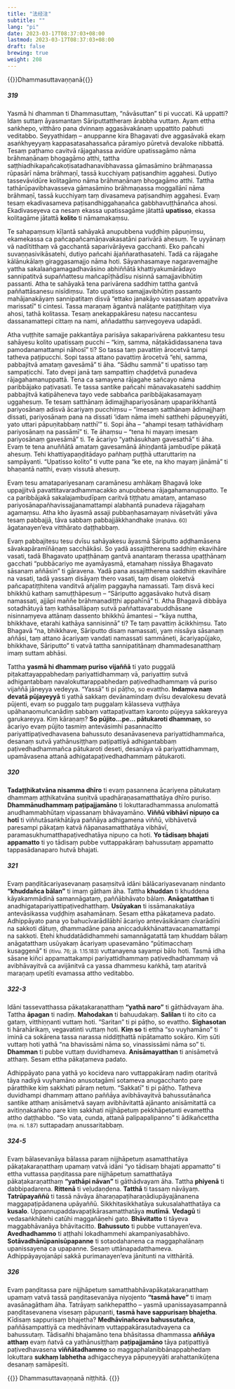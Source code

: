 ```yaml
---
title: "法经注"
subtitle: ""
lang: "pi"
date: 2023-03-17T08:37:03+08:00
lastmod: 2023-03-17T08:37:03+08:00
draft: false
brewing: true
weight: 208
---
```


{{<subtitle>}}Dhammasuttavaṇṇanā{{</subtitle>}}

##### 319

Yasmā hi dhamman ti Dhammasuttaṃ, “nāvāsuttan” ti pi vuccati. Kā uppatti? Idaṃ suttaṃ āyasmantaṃ Sāriputtattheraṃ ārabbha vuttaṃ. Ayam ettha saṅkhepo, vitthāro pana dvinnaṃ aggasāvakānaṃ uppattito pabhuti veditabbo. Seyyathidaṃ – anuppanne kira Bhagavati dve aggasāvakā ekaṃ asaṅkhyeyyaṃ kappasatasahassañca pāramiyo pūretvā devaloke nibbattā. Tesaṃ paṭhamo cavitvā rājagahassa avidūre upatissagāmo nāma brāhmaṇānaṃ bhogagāmo atthi, tattha saṭṭhiadhikapañcakoṭisatadhanavibhavassa gāmasāmino brāhmaṇassa rūpasārī nāma brāhmaṇī, tassā kucchiyaṃ paṭisandhiṃ aggahesi. Dutiyo tassevāvidūre kolitagāmo nāma brāhmaṇānaṃ bhogagāmo atthi. Tattha tathārūpavibhavasseva gāmasāmino brāhmaṇassa moggallānī nāma brāhmaṇī, tassā kucchiyaṃ taṃ divasameva paṭisandhiṃ aggahesi. Evaṃ tesaṃ ekadivasameva paṭisandhiggahaṇañca gabbhavuṭṭhānañca ahosi. Ekadivaseyeva ca nesaṃ ekassa upatissagāme jātattā **upatisso**, ekassa kolitagāme jātattā **kolito** ti nāmamakaṃsu.

Te sahapaṃsuṃ kīḷantā sahāyakā anupubbena vuḍḍhiṃ pāpuṇiṃsu, ekamekassa ca pañcapañcamāṇavakasatāni parivārā ahesuṃ. Te uyyānaṃ vā nadītitthaṃ vā gacchantā saparivārāyeva gacchanti. Eko pañcahi suvaṇṇasivikāsatehi, dutiyo pañcahi ājaññarathasatehi. Tadā ca rājagahe kālānukālaṃ giraggasamajjo nāma hoti. Sāyanhasamaye nagaravemajjhe yattha sakalaaṅgamagadhavāsino abhiññātā khattiyakumārādayo sannipatitvā supaññattesu mañcapīṭhādīsu nisinnā samajjavibhūtiṃ passanti. Atha te sahāyakā tena parivārena saddhiṃ tattha gantvā paññattāsanesu nisīdiṃsu. Tato upatisso samajjavibhūtiṃ passanto mahājanakāyaṃ sannipatitaṃ disvā “ettako janakāyo vassasataṃ appatvāva marissatī” ti cintesi. Tassa maraṇaṃ āgantvā nalāṭante patiṭṭhitaṃ viya ahosi, tathā kolitassa. Tesaṃ anekappakāresu naṭesu naccantesu dassanamattepi cittaṃ na nami, aññadatthu saṃvegoyeva udapādi.

Atha vuṭṭhite samajje pakkantāya parisāya sakaparivārena pakkantesu tesu sahāyesu kolito upatissaṃ pucchi – “kiṃ, samma, nāṭakādidassanena tava pamodanamattampi nāhosī” ti? So tassa taṃ pavattiṃ ārocetvā tampi tatheva paṭipucchi. Sopi tassa attano pavattiṃ ārocetvā “ehi, samma, pabbajitvā amataṃ gavesāmā” ti āha. “Sādhu sammā” ti upatisso taṃ sampaṭicchi. Tato dvepi janā taṃ sampattiṃ chaḍḍetvā punadeva rājagahamanuppattā. Tena ca samayena rājagahe sañcayo nāma paribbājako paṭivasati. Te tassa santike pañcahi māṇavakasatehi saddhiṃ pabbajitvā katipāheneva tayo vede sabbañca paribbājakasamayaṃ uggahesuṃ. Te tesaṃ satthānaṃ ādimajjhapariyosānaṃ upaparikkhantā pariyosānaṃ adisvā ācariyaṃ pucchiṃsu – “imesaṃ satthānaṃ ādimajjhaṃ dissati, pariyosānaṃ pana na dissati ‘idaṃ nāma imehi satthehi pāpuṇeyyāti, yato uttari pāpuṇitabbaṃ natthī’” ti. Sopi āha – “ahampi tesaṃ tathāvidhaṃ pariyosānaṃ na passāmī” ti. Te āhaṃsu – “tena hi mayaṃ imesaṃ pariyosānaṃ gavesāmā” ti. Te ācariyo “yathāsukhaṃ gavesathā” ti āha. Evaṃ te tena anuññātā amataṃ gavesamānā āhiṇḍantā jambudīpe pākaṭā ahesuṃ. Tehi khattiyapaṇḍitādayo pañhaṃ puṭṭhā uttaruttariṃ na sampāyanti. “Upatisso kolito” ti vutte pana “ke ete, na kho mayaṃ jānāmā” ti bhaṇantā natthi, evaṃ vissutā ahesuṃ.

Evaṃ tesu amatapariyesanaṃ caramānesu amhākaṃ Bhagavā loke uppajjitvā pavattitavaradhammacakko anupubbena rājagahamanuppatto. Te ca paribbājakā sakalajambudīpaṃ caritvā tiṭṭhatu amataṃ, antamaso pariyosānapañhavissajjanamattampi alabhantā punadeva rājagahaṃ agamaṃsu. Atha kho āyasmā assaji pubbaṇhasamayaṃ nivāsetvāti yāva tesaṃ pabbajjā, tāva sabbaṃ pabbajjākkhandhake <small>(mahāva. 60)</small> āgatanayen’eva vitthārato daṭṭhabbaṃ.

Evaṃ pabbajitesu tesu dvīsu sahāyakesu āyasmā Sāriputto aḍḍhamāsena sāvakapāramīñāṇaṃ sacchākāsi. So yadā assajittherena saddhiṃ ekavihāre vasati, tadā Bhagavato upaṭṭhānaṃ gantvā anantaraṃ therassa upaṭṭhānaṃ gacchati “pubbācariyo me ayamāyasmā, etamahaṃ nissāya Bhagavato sāsanaṃ aññāsin” ti gāravena. Yadā pana assajittherena saddhiṃ ekavihāre na vasati, tadā yassaṃ disāyaṃ thero vasati, taṃ disaṃ oloketvā pañcapatiṭṭhitena vanditvā añjaliṃ paggayha namassati. Taṃ disvā keci bhikkhū kathaṃ samuṭṭhāpesuṃ – “Sāriputto aggasāvako hutvā disaṃ namassati, ajjāpi maññe brāhmaṇadiṭṭhi appahīnā” ti. Atha Bhagavā dibbāya sotadhātuyā taṃ kathāsallāpaṃ sutvā paññattavarabuddhāsane nisinnaṃyeva attānaṃ dassento bhikkhū āmantesi – “kāya nuttha, bhikkhave, etarahi kathāya sannisinnā” ti? Te taṃ pavattiṃ ācikkhiṃsu. Tato Bhagavā “na, bhikkhave, Sāriputto disaṃ namassati, yaṃ nissāya sāsanaṃ aññāsi, taṃ attano ācariyaṃ vandati namassati sammāneti, ācariyapūjako, bhikkhave, Sāriputto” ti vatvā tattha sannipatitānaṃ dhammadesanatthaṃ imaṃ suttam abhāsi.

Tattha **yasmā hi dhammaṃ puriso vijaññā** ti yato puggalā piṭakattayappabhedaṃ pariyattidhammaṃ vā, pariyattiṃ sutvā adhigantabbaṃ navalokuttarappabhedaṃ paṭivedhadhammaṃ vā puriso vijaññā jāneyya vedeyya. “Yassā” ti pi pāṭho, so evattho. **Indaṃva naṃ devatā pūjayeyyā** ti yathā sakkaṃ devānamindaṃ dvīsu devalokesu devatā pūjenti, evaṃ so puggalo taṃ puggalaṃ kālasseva vuṭṭhāya upāhanaomuñcanādiṃ sabbaṃ vattapaṭivattaṃ karonto pūjeyya sakkareyya garukareyya. Kiṃ kāraṇaṃ? **So pūjito…pe… pātukaroti dhammaṃ**, so ācariyo evaṃ pūjito tasmiṃ antevāsimhi pasannacitto pariyattipaṭivedhavasena bahussuto desanāvaseneva pariyattidhammañca, desanaṃ sutvā yathānusiṭṭhaṃ paṭipattiyā adhigantabbaṃ paṭivedhadhammañca pātukaroti deseti, desanāya vā pariyattidhammaṃ, upamāvasena attanā adhigatapaṭivedhadhammaṃ pātukaroti.

##### 320

**Tadaṭṭhikatvāna nisamma dhīro** ti evaṃ pasannena ācariyena pātukataṃ dhammaṃ aṭṭhikatvāna suṇitvā upadhāraṇasamatthatāya dhīro puriso. **Dhammānudhammaṃ paṭipajjamāno** ti lokuttaradhammassa anulomattā anudhammabhūtaṃ vipassanaṃ bhāvayamāno. **Viññū vibhāvī nipuṇo ca hotī** ti viññutāsaṅkhātāya paññāya adhigamena viññū, vibhāvetvā paresampi pākaṭaṃ katvā ñāpanasamatthatāya vibhāvī, paramasukhumatthapaṭivedhatāya nipuṇo ca hoti. **Yo tādisaṃ bhajati appamatto** ti yo tādisaṃ pubbe vuttappakāraṃ bahussutaṃ appamatto tappasādanaparo hutvā bhajati.

##### 321

Evaṃ paṇḍitācariyasevanaṃ pasaṃsitvā idāni bālācariyasevanaṃ nindanto **“khuddañca bālan”** ti imaṃ gātham āha. Tattha **khuddan** ti khuddena kāyakammādinā samannāgataṃ, paññābhāvato bālaṃ. **Anāgatatthan** ti anadhigatapariyattipaṭivedhatthaṃ. **Usūyakan** ti issāmanakatāya antevāsikassa vuḍḍhiṃ asahamānaṃ. Sesam ettha pākaṭameva padato. Adhippāyato pana yo bahucīvarādilābhī ācariyo antevāsikānaṃ cīvarādīni na sakkoti dātuṃ, dhammadāne pana aniccadukkhānattavacanamattampi na sakkoti. Etehi khuddatādidhammehi samannāgatattā taṃ khuddaṃ bālaṃ anāgatatthaṃ usūyakaṃ ācariyaṃ upasevamāno “pūtimacchaṃ kusaggenā” ti <small>(itivu. 76; jā. 1.15.183)</small> vuttanayena sayampi bālo hoti. Tasmā idha sāsane kiñci appamattakampi pariyattidhammaṃ paṭivedhadhammaṃ vā avibhāvayitvā ca avijānitvā ca yassa dhammesu kaṅkhā, taṃ ataritvā maraṇaṃ upetīti evamassa attho veditabbo.

##### 322-3

Idāni tassevatthassa pākaṭakaraṇatthaṃ **“yathā naro”** ti gāthādvayam āha. Tattha **āpagan** ti nadiṃ. **Mahodakan** ti bahuudakaṃ. **Salilan** ti ito cito ca gataṃ, vitthiṇṇanti vuttaṃ hoti. “Saritan” ti pi pāṭho, so evattho. **Sīghasotan** ti hārahārikaṃ, vegavatinti vuttaṃ hoti. **Kiṃ so** ti ettha “so vuyhamāno” ti iminā ca sokārena tassa narassa niddiṭṭhattā nipātamatto sokāro. Kiṃ sūti vuttaṃ hoti yathā “na bhavissāmi nāma so, vinassissāmi nāma so” ti. **Dhamman** ti pubbe vuttaṃ duvidhameva. **Anisāmayatthan** ti anisāmetvā atthaṃ. Sesam ettha pākaṭameva padato.

Adhippāyato pana yathā yo kocideva naro vuttappakāraṃ nadiṃ otaritvā tāya nadiyā vuyhamāno anusotagāmī sotameva anugacchanto pare pāratthike kiṃ sakkhati pāraṃ netuṃ. “Sakkatī” ti pi pāṭho. Tatheva duvidhampi dhammaṃ attano paññāya avibhāvayitvā bahussutānañca santike atthaṃ anisāmetvā sayaṃ avibhāvitattā ajānanto anisāmitattā ca avitiṇṇakaṅkho pare kiṃ sakkhati nijjhāpetuṃ pekkhāpetunti evamettha attho daṭṭhabbo. “So vata, cunda, attanā palipapalipanno” ti ādikañcettha <small>(ma. ni. 1.87)</small> suttapadaṃ anussaritabbaṃ.

##### 324-5

Evaṃ bālasevanāya bālassa paraṃ nijjhāpetuṃ asamatthatāya pākaṭakaraṇatthaṃ upamaṃ vatvā idāni “yo tādisaṃ bhajati appamatto” ti ettha vuttassa paṇḍitassa pare nijjhāpetuṃ samatthatāya pākaṭakaraṇatthaṃ **“yathāpi nāvan”** ti gāthādvayam āha. Tattha **phiyenā** ti dabbipadarena. **Rittenā** ti veḷudaṇḍena. **Tatthā** ti tassaṃ nāvāyaṃ. **Tatrūpayaññū** ti tassā nāvāya āharaṇapaṭiharaṇādiupāyajānanena maggapaṭipādanena upāyaññū. Sikkhitasikkhatāya sukusalahatthatāya ca **kusalo**. Uppannupaddavapaṭikārasamatthatāya **mutīmā**. **Vedagū** ti vedasaṅkhātehi catūhi maggañāṇehi gato. **Bhāvitatto** ti tāyeva maggabhāvanāya bhāvitacitto. **Bahussuto** ti pubbe vuttanayen’eva. **Avedhadhammo** ti aṭṭhahi lokadhammehi akampaniyasabhāvo. **Sotāvadhānūpanisūpapanne** ti sotaodahanena ca maggaphalānaṃ upanissayena ca upapanne. Sesaṃ uttānapadatthameva. Adhippāyayojanāpi sakkā purimanayen’eva jānitunti na vitthāritā.

##### 326

Evaṃ paṇḍitassa pare nijjhāpetuṃ samatthabhāvapākaṭakaraṇatthaṃ upamaṃ vatvā tassā paṇḍitasevanāya niyojento **“tasmā have”** ti imaṃ avasānagātham āha. Tatrāyaṃ saṅkhepattho – yasmā upanissayasampannā paṇḍitasevanena visesaṃ pāpuṇanti, **tasmā have sappurisaṃ bhajetha**. Kīdisaṃ sappurisaṃ bhajetha? **Medhāvinañceva bahussutañca**, paññāsampattiyā ca medhāvinaṃ vuttappakārasutadvayena ca bahussutaṃ. Tādisañhi bhajamāno tena bhāsitassa dhammassa **aññāya atthaṃ** evaṃ ñatvā ca yathānusiṭṭhaṃ **paṭipajjamāno** tāya paṭipattiyā paṭivedhavasena **viññātadhammo** so maggaphalanibbānappabhedaṃ lokuttara **sukhaṃ labhetha** adhigaccheyya pāpuṇeyyāti arahattanikūṭena desanaṃ samāpesīti.

{{<eof>}}
    Dhammasuttavaṇṇanā niṭṭhitā.
{{</eof>}}